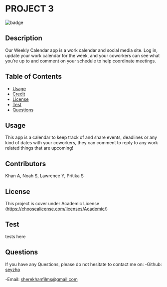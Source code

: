   # PROJECT 3
  ![badge](https://img.shields.io/badge/license-Academic-brightgreen)<br />
  ## Description 
  Our Weekly Calendar app is a work calendar and social media site. Log in, update your work calendar for the week, and your coworkers can see what you’re up to and comment on your schedule to help coordinate meetings.
  ## Table of Contents
  
  - [Usage](#usage)
  - [Credit](#credit)
  - [License](#license)
  - [Test](#test)
  - [Questions](#questions)

  ## Usage 
  This app is a calendar to keep track of and share events, deadlines or any kind of dates with your coworkers, they can comment to reply to any work related things that are upcoming!
  ## Contributors
  Khan A, Noah S, Lawrence Y, Pritika S
  ## License
  This project is cover under Academic License (https://choosealicense.com/licenses/Academic/)
  ## Test 
  tests here
  ## Questions
  
  If you have any Questions, please do not hesitate to contact me on: 
  -Github: [seyzho](https://github.com/seyzho)
  
  -Email: sherekhanfilms@gmail.com